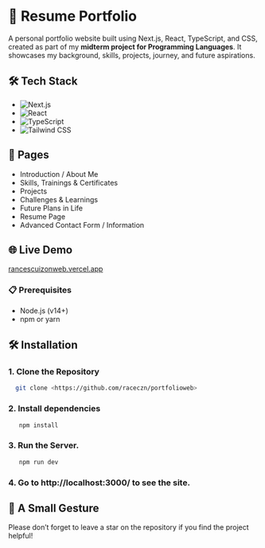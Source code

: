 # 💼 Resume Portfolio

A personal portfolio website built using Next.js, React, TypeScript, and CSS, created as part of my **midterm project for Programming Languages**. It showcases my background, skills, projects, journey, and future aspirations.


## 🛠️ Tech Stack

- ![Next.js](https://img.shields.io/badge/Next.js-000000?style=flat&logo=nextdotjs&logoColor=white)
- ![React](https://img.shields.io/badge/React-20232A?style=flat&logo=react&logoColor=61DAFB)
- ![TypeScript](https://img.shields.io/badge/TypeScript-007ACC?style=flat&logo=typescript&logoColor=white)
- ![Tailwind CSS](https://img.shields.io/badge/TailwindCSS-38B2AC?style=flat&logo=tailwind-css&logoColor=white)

## 📁 Pages

- Introduction / About Me  
- Skills, Trainings & Certificates  
- Projects  
- Challenges & Learnings  
- Future Plans in Life  
- Resume Page  
- Advanced Contact Form / Information  

## 🌐 Live Demo
[rancescuizonweb.vercel.app](#)


### 📋 Prerequisites
- Node.js (v14+)
- npm or yarn

## 🛠️ Installation
### 1. Clone the Repository
```bash
  git clone <https://github.com/raceczn/portfolioweb>
```
### 2. Install dependencies
```bash
   npm install
```
### 3. Run the Server.
```bash
   npm run dev
```
### 4. Go to http://localhost:3000/ to see the site.


##
## 🌟 A Small Gesture
Please don’t forget to leave a star on the repository if you find the project helpful!


